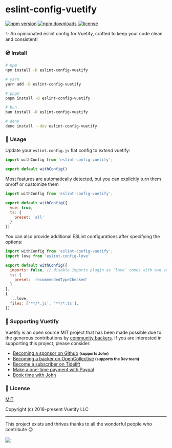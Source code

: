 # eslint-config-vuetify

<!-- automd:badges color="blue" license -->

[![npm version](https://img.shields.io/npm/v/eslint-config-vuetify?color=blue)](https://npmjs.com/package/eslint-config-vuetify)
[![npm downloads](https://img.shields.io/npm/dm/eslint-config-vuetify?color=blue)](https://npm.chart.dev/eslint-config-vuetify)
[![license](https://img.shields.io/github/license/vuetifyjs/eslint-config-vuetify?color=blue)](https://github.com/vuetifyjs/eslint-config-vuetify/blob/main/LICENSE)

<!-- /automd -->

✨ An opinionated eslint config for Vuetify, crafted to keep your code clean and consistent!

### 💿 Install

<!-- automd:pm-install dev auto=false -->

```sh
# npm
npm install -D eslint-config-vuetify

# yarn
yarn add -D eslint-config-vuetify

# pnpm
pnpm install -D eslint-config-vuetify

# bun
bun install -D eslint-config-vuetify

# deno
deno install --dev eslint-config-vuetify
```

<!-- /automd -->

### 🚀 Usage

Update your `eslint.config.js` flat config to _extend_ vuetify:

```js
import withConfig from 'eslint-config-vuetify';

export default withConfig()
```

Most features are automatically detected, but you can explicitly turn them on/off or customize them

```js
import withConfig from 'eslint-config-vuetify';

export default withConfig({
  vue: true,
  ts: {
    preset: 'all'
  }
})
```

You can also provide additional ESLint configurations after specifying the options:

```js
import withConfig from 'eslint-config-vuetify';
import love from 'eslint-config-love'

export default withConfig({
  imports: false, // disable imports plugin as `love` comes with own version
  ts: {
    preset: 'recommendedTypeChecked'
  }
},
{
  ...love,
  files: ['**/*.js', '**/*.ts'],
})
```

### 💪 Supporting Vuetify

<p>Vuetify is an open source MIT project that has been made possible due to the generous contributions by <a href="https://github.com/vuetifyjs/vuetify/blob/dev/BACKERS.md">community backers</a>. If you are interested in supporting this project, please consider:</p>

<ul>
  <li>
    <a href="https://github.com/users/johnleider/sponsorship">Becoming a sponsor on Github</a>
    <strong><small>(supports John)</small></strong>
  </li>
  <li>
    <a href="https://opencollective.com/vuetify">Becoming a backer on OpenCollective</a>
    <strong><small>(supports the Dev team)</small></strong>
  </li>
  <li>
    <a href="https://tidelift.com/subscription/npm/vuetify?utm_source=vuetify&utm_medium=referral&utm_campaign=readme">Become a subscriber on Tidelift</a>
  </li>
  <li>
    <a href="https://paypal.me/vuetify">Make a one-time payment with Paypal</a>
  </li>
  <li>
    <a href="https://vuetifyjs.com/getting-started/consulting-and-support?ref=github">Book time with John</a>
  </li>
</ul>

### 📑 License

[MIT](http://opensource.org/licenses/MIT)

Copyright (c) 2016-present Vuetify LLC

----

This project exists and thrives thanks to all the wonderful people who contribute 😍
<br><br>
<a href="https://github.com/vuetifyjs/eslint-config-vuetify/graphs/contributors">
<img src="https://contrib.rocks/image?repo=vuetifyjs/eslint-config-vuetify" />
</a>